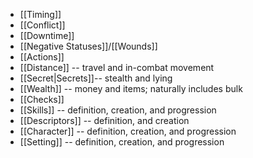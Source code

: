 - [[Timing]]
- [[Conflict]]
- [[Downtime]]
- [[Negative Statuses]]/[[Wounds]]
- [[Actions]]
- [[Distance]] -- travel and in-combat movement
- [[Secret|Secrets]]-- stealth and lying
- [[Wealth]] -- money and items; naturally includes bulk
- [[Checks]]
- [[Skills]] -- definition, creation, and progression
- [[Descriptors]] -- definition, and creation
- [[Character]] -- definition, creation, and progression
- [[Setting]] -- definition, creation, and progression


